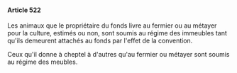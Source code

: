 #### Article 522

Les animaux que le propriétaire du fonds livre au fermier ou au métayer pour la culture, estimés ou non, sont soumis au régime des immeubles tant qu'ils demeurent attachés au fonds par l'effet de la convention.

Ceux qu'il donne à cheptel à d'autres qu'au fermier ou métayer sont soumis au régime des meubles.

